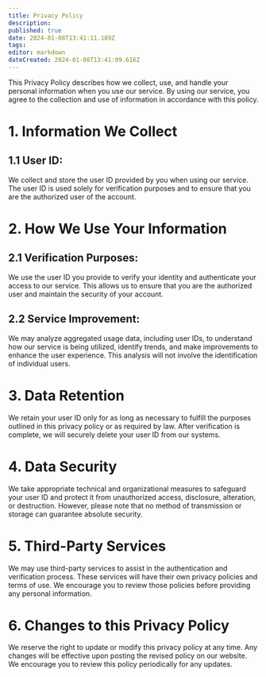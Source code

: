 ```yaml
---
title: Privacy Policy
description: 
published: true
date: 2024-01-08T13:41:11.189Z
tags: 
editor: markdown
dateCreated: 2024-01-08T13:41:09.616Z
---
```


This Privacy Policy describes how we collect, use, and handle your personal information when you use our service. By using our service, you agree to the collection and use of information in accordance with this policy.

# 1. Information We Collect

## 1.1 User ID:
We collect and store the user ID provided by you when using our service. The user ID is used solely for verification purposes and to ensure that you are the authorized user of the account.

# 2. How We Use Your Information

## 2.1 Verification Purposes:
We use the user ID you provide to verify your identity and authenticate your access to our service. This allows us to ensure that you are the authorized user and maintain the security of your account.

## 2.2 Service Improvement:
We may analyze aggregated usage data, including user IDs, to understand how our service is being utilized, identify trends, and make improvements to enhance the user experience. This analysis will not involve the identification of individual users.

# 3. Data Retention

We retain your user ID only for as long as necessary to fulfill the purposes outlined in this privacy policy or as required by law. After verification is complete, we will securely delete your user ID from our systems.

# 4. Data Security

We take appropriate technical and organizational measures to safeguard your user ID and protect it from unauthorized access, disclosure, alteration, or destruction. However, please note that no method of transmission or storage can guarantee absolute security.

# 5. Third-Party Services

We may use third-party services to assist in the authentication and verification process. These services will have their own privacy policies and terms of use. We encourage you to review those policies before providing any personal information.

# 6. Changes to this Privacy Policy

We reserve the right to update or modify this privacy policy at any time. Any changes will be effective upon posting the revised policy on our website. We encourage you to review this policy periodically for any updates.